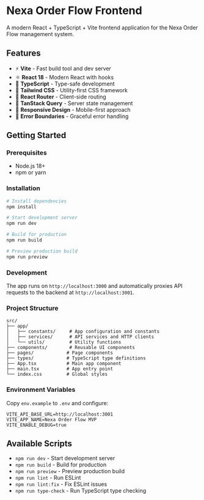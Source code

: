 # Nexa Order Flow Frontend

A modern React + TypeScript + Vite frontend application for the Nexa Order Flow management system.

## Features

- ⚡ **Vite** - Fast build tool and dev server
- ⚛️ **React 18** - Modern React with hooks
- 🔷 **TypeScript** - Type-safe development
- 🎨 **Tailwind CSS** - Utility-first CSS framework
- 🧭 **React Router** - Client-side routing
- 🔄 **TanStack Query** - Server state management
- 📱 **Responsive Design** - Mobile-first approach
- 🎯 **Error Boundaries** - Graceful error handling

## Getting Started

### Prerequisites

- Node.js 18+ 
- npm or yarn

### Installation

```bash
# Install dependencies
npm install

# Start development server
npm run dev

# Build for production
npm run build

# Preview production build
npm run preview
```

### Development

The app runs on `http://localhost:3000` and automatically proxies API requests to the backend at `http://localhost:3001`.

### Project Structure

```
src/
├── app/
│   ├── constants/     # App configuration and constants
│   ├── services/      # API services and HTTP clients
│   └── utils/         # Utility functions
├── components/        # Reusable UI components
├── pages/            # Page components
├── types/            # TypeScript type definitions
├── App.tsx           # Main app component
├── main.tsx          # App entry point
└── index.css         # Global styles
```

### Environment Variables

Copy `env.example` to `.env` and configure:

```env
VITE_API_BASE_URL=http://localhost:3001
VITE_APP_NAME=Nexa Order Flow MVP
VITE_ENABLE_DEBUG=true
```

## Available Scripts

- `npm run dev` - Start development server
- `npm run build` - Build for production
- `npm run preview` - Preview production build
- `npm run lint` - Run ESLint
- `npm run lint:fix` - Fix ESLint issues
- `npm run type-check` - Run TypeScript type checking
